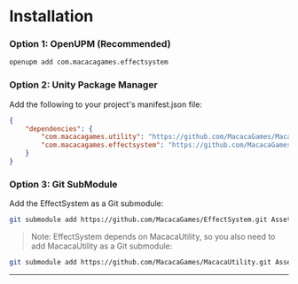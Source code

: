 # Installation

### Option 1: OpenUPM (Recommended)

```sh
openupm add com.macacagames.effectsystem
```

### Option 2: Unity Package Manager
Add the following to your project's manifest.json file:
```json
{
    "dependencies": {
        "com.macacagames.utility": "https://github.com/MacacaGames/MacacaUtility.git",
        "com.macacagames.effectsystem": "https://github.com/MacacaGames/EffectSystem.git"
    }
}
```

### Option 3: Git SubModule
Add the EffectSystem as a Git submodule:
```bash
git submodule add https://github.com/MacacaGames/EffectSystem.git Assets/MacacaEffectSystem
```
> Note: EffectSystem depends on MacacaUtility, so you also need to add MacacaUtility as a Git submodule:
```bash
git submodule add https://github.com/MacacaGames/MacacaUtility.git Assets/MacacaUtility
```
---